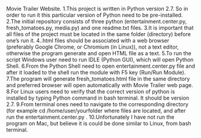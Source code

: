 ﻿Movie Trailer Website.
1.This project is written in Python version 2.7. So in order to run it this particular version of Python need to be pre-installed.
2.The initial repository consists of three python (entertainment.center.py, fresh_tomatoes.py, media.py) and one readme.txt files. 
3.It is important that all files of the project must be located in the same folder (directory) before one’s run it.
4..html files should be associated with a web browser (preferably Google Chrome, or Chromium (in Linux)), not a text editor, otherwise the program generate and open HTML file as a text.
5.To run the script Windows user need to run IDLE (Python GUI), which will open Python Shell.
6.From the Python Shell need to open entertainment.center.py file and after it loaded to the shell run the module with F5 key (Run/Run Module).
7.The program will generate fresh_tomatoes.html file in the same directory and preferred browser will open automatically with Movie Trailer web page.
8.For Linux users need to verify that the correct version of python is installed by typing Python command in bash terminal. It should be version 2.7.
9.From terminal ones need to navigate to the corresponding directory (for example cd  /home/user/yourfolder where files are located, and after run the entertainment.center.py .
10.Unfortunately I have not run the program on Mac, but believe it is could be done similar to Linux, from bash terminal.
